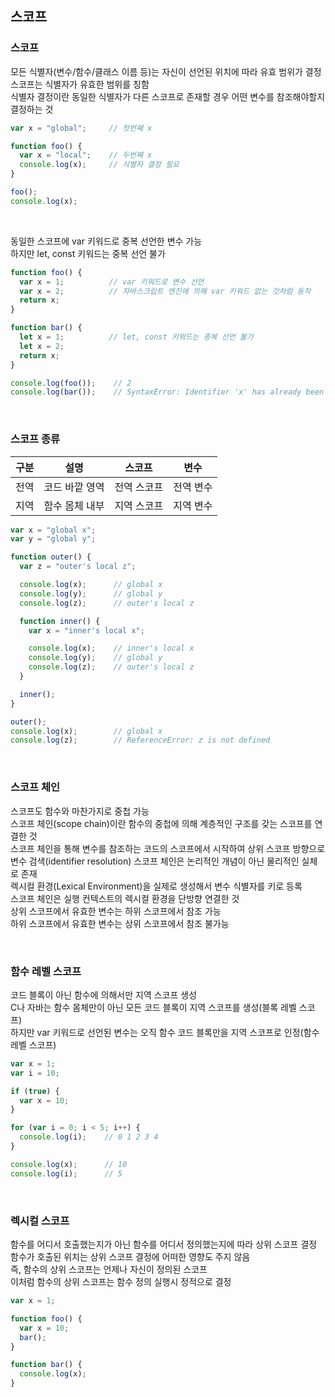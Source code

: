 ## 스코프

### 스코프
모든 식별자(변수/함수/클래스 이름 등)는 자신이 선언된 위치에 따라 유효 범위가 결정  
스코프는 식별자가 유효한 범위를 칭함  
식별자 결정이란 동일한 식별자가 다른 스코프로 존재할 경우 어떤 변수를 참조해야할지 결정하는 것  

````javascript
var x = "global";     // 첫번째 x

function foo() {
  var x = "local";    // 두번째 x
  console.log(x);     // 식별자 결정 필요
}

foo();
console.log(x);
````

<br>

동일한 스코프에 var 키워드로 중복 선언한 변수 가능  
하지만 let, const 키워드는 중복 선언 불가  

````javascript
function foo() {
  var x = 1;          // var 키워드로 변수 선언
  var x = 2;          // 자바스크립트 엔진에 의해 var 키워드 없는 것처럼 동작
  return x;
}

function bar() {
  let x = 1;          // let, const 키워드는 중복 선언 불가
  let x = 2;
  return x;
}

console.log(foo());    // 2
console.log(bar());    // SyntaxError: Identifier 'x' has already been declared
````

<br>

### 스코프 종류
| 구분 | 설명 | 스코프 | 변수 |
|-|-|-|-|
| 전역 | 코드 바깥 영역 | 전역 스코프 | 전역 변수 |
| 지역 | 함수 몸체 내부 | 지역 스코프 | 지역 변수 |

````javascript
var x = "global x";
var y = "global y";

function outer() {
  var z = "outer's local z";

  console.log(x);      // global x
  console.log(y);      // global y
  console.log(z);      // outer's local z

  function inner() {
    var x = "inner's local x";

    console.log(x);    // inner's local x
    console.log(y);    // global y
    console.log(z);    // outer's local z
  }

  inner();
}

outer();
console.log(x);        // global x
console.log(z);        // ReferenceError: z is not defined
````

<br>

### 스코프 체인
스코프도 함수와 마찬가지로 중첩 가능  
스코프 체인(scope chain)이란 함수의 중첩에 의해 계층적인 구조를 갖는 스코프를 연결한 것  
스코프 체인을 통해 변수를 참조하는 코드의 스코프에서 시작하여 상위 스코프 방향으로 변수 검색(identifier resolution)
스코프 체인은 논리적인 개념이 아닌 물리적인 실체로 존재  
렉시컬 환경(Lexical Environment)을 실제로 생성해서 변수 식별자를 키로 등록  
스코프 체인은 실행 컨텍스트의 렉시컬 환경을 단방향 연결한 것  
상위 스코프에서 유효한 변수는 하위 스코프에서 참조 가능  
하위 스코프에서 유효한 변수는 상위 스코프에서 참조 불가능  

<br>

### 함수 레벨 스코프
코드 블록이 아닌 함수에 의해서만 지역 스코프 생성  
C나 자바는 함수 몸체만이 아닌 모든 코드 블록이 지역 스코프를 생성(블록 레벨 스코프)  
하지만 var 키워드로 선언된 변수는 오직 함수 코드 블록만을 지역 스코프로 인정(함수 레벨 스코프)  

````javascript
var x = 1;
var i = 10;

if (true) {
  var x = 10;
}

for (var i = 0; i < 5; i++) {
  console.log(i);    // 0 1 2 3 4
}

console.log(x);      // 10
console.log(i);      // 5
````

<br>

### 렉시컬 스코프
함수를 어디서 호출했는지가 아닌 함수를 어디서 정의했는지에 따라 상위 스코프 결정  
함수가 호출된 위치는 상위 스코프 결정에 어떠한 영향도 주지 않음  
즉, 함수의 상위 스코프는 언제나 자신이 정의된 스코프  
이처럼 함수의 상위 스코프는 함수 정의 실행시 정적으로 결정  

````javascript
var x = 1;

function foo() {
  var x = 10;
  bar();
}

function bar() {
  console.log(x);
}
````

<br>
